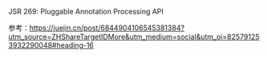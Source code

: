 JSR 269: Pluggable Annotation Processing API

参考：https://juejin.cn/post/6844904106545381384?utm_source=ZHShareTargetIDMore&utm_medium=social&utm_oi=825791253932290048#heading-16

